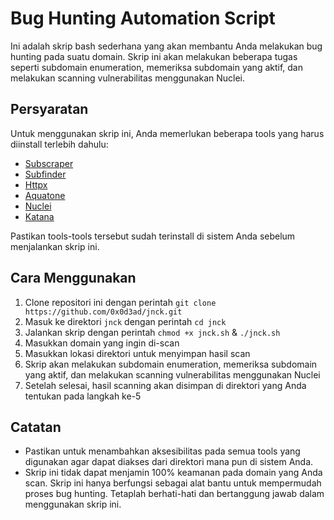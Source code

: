 # Bug Hunting Automation Script

Ini adalah skrip bash sederhana yang akan membantu Anda melakukan bug hunting pada suatu domain. Skrip ini akan melakukan beberapa tugas seperti subdomain enumeration, memeriksa subdomain yang aktif, dan melakukan scanning vulnerabilitas menggunakan Nuclei.

## Persyaratan

Untuk menggunakan skrip ini, Anda memerlukan beberapa tools yang harus diinstall terlebih dahulu:

- [Subscraper](https://github.com/m8sec/subscraper)
- [Subfinder](https://github.com/projectdiscovery/subfinder)
- [Httpx](https://github.com/projectdiscovery/httpx)
- [Aquatone](https://github.com/michenriksen/aquatone)
- [Nuclei](https://github.com/projectdiscovery/nuclei)
- [Katana](https://github.com/projectdiscovery/katana)

Pastikan tools-tools tersebut sudah terinstall di sistem Anda sebelum menjalankan skrip ini.

## Cara Menggunakan

1. Clone repositori ini dengan perintah `git clone https://github.com/0x0d3ad/jnck.git`
2. Masuk ke direktori `jnck` dengan perintah `cd jnck`
3. Jalankan skrip dengan perintah `chmod +x jnck.sh` & `./jnck.sh`
4. Masukkan domain yang ingin di-scan
5. Masukkan lokasi direktori untuk menyimpan hasil scan
6. Skrip akan melakukan subdomain enumeration, memeriksa subdomain yang aktif, dan melakukan scanning vulnerabilitas menggunakan Nuclei
7. Setelah selesai, hasil scanning akan disimpan di direktori yang Anda tentukan pada langkah ke-5

## Catatan

- Pastikan untuk menambahkan aksesibilitas pada semua tools yang digunakan agar dapat diakses dari direktori mana pun di sistem Anda.
- Skrip ini tidak dapat menjamin 100% keamanan pada domain yang Anda scan. Skrip ini hanya berfungsi sebagai alat bantu untuk mempermudah proses bug hunting. Tetaplah berhati-hati dan bertanggung jawab dalam menggunakan skrip ini.
